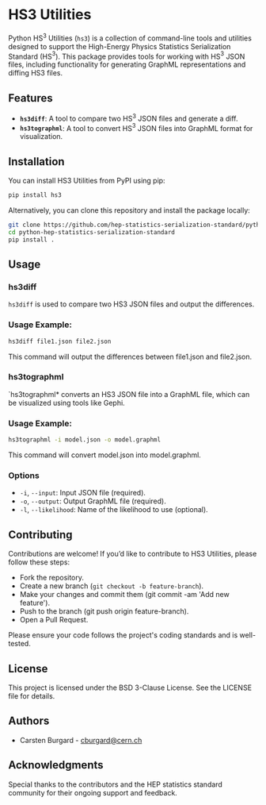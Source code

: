 # HS3 Utilities

Python HS$^3$ Utilities (`hs3`) is a collection of command-line tools and
utilities designed to support the High-Energy Physics Statistics
Serialization Standard (HS$^3$). This package provides tools for working
with HS$^3$ JSON files, including functionality for generating GraphML
representations and diffing HS3 files.

## Features

- **`hs3diff`**: A tool to compare two HS$^3$ JSON files and generate a diff.
- **`hs3tographml`**: A tool to convert HS$^3$ JSON files into GraphML format for visualization.

## Installation

You can install HS3 Utilities from PyPI using pip:

```bash
pip install hs3
```

Alternatively, you can clone this repository and install the package locally:

```bash
git clone https://github.com/hep-statistics-serialization-standard/python-hep-statistics-serialization-standard
cd python-hep-statistics-serialization-standard
pip install .
```

## Usage

### hs3diff

`hs3diff` is used to compare two HS3 JSON files and output the differences.

### Usage Example:

```bash
hs3diff file1.json file2.json
```

This command will output the differences between file1.json and file2.json.

### hs3tographml

`hs3tographml* converts an HS3 JSON file into a GraphML file, which can be visualized using tools like Gephi.

### Usage Example:

```bash
hs3tographml -i model.json -o model.graphml
```

This command will convert model.json into model.graphml.

### Options
- `-i`, `--input`: Input JSON file (required).
- `-o`, `--output`: Output GraphML file (required).
- `-l`, `--likelihood`: Name of the likelihood to use (optional).

## Contributing

Contributions are welcome! If you’d like to contribute to HS3
Utilities, please follow these steps:

- Fork the repository.
- Create a new branch (`git checkout -b feature-branch`).
- Make your changes and commit them (git commit -am 'Add new feature').
- Push to the branch (git push origin feature-branch).
- Open a Pull Request.

Please ensure your code follows the project's coding standards and is
well-tested.

## License

This project is licensed under the BSD 3-Clause License. See the
LICENSE file for details.

## Authors

- Carsten Burgard - cburgard@cern.ch

## Acknowledgments

Special thanks to the contributors and the HEP statistics standard
community for their ongoing support and feedback.
